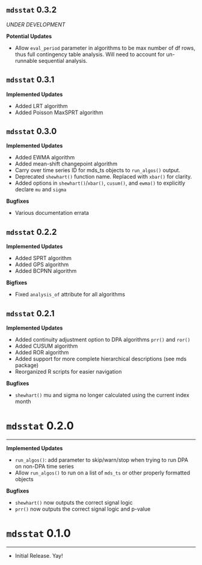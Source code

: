 `mdsstat` 0.3.2
---------------------------------------

*UNDER DEVELOPMENT*

**Potential Updates**

- Allow `eval_period` parameter in algorithms to be max number of df rows, thus full contingency table analysis. Will need to account for un-runnable sequential analysis.


`mdsstat` 0.3.1
---------------------------------------

**Implemented Updates**

- Added LRT algorithm
- Added Poisson MaxSPRT algorithm

`mdsstat` 0.3.0
---------------------------------------

**Implemented Updates**

- Added EWMA algorithm
- Added mean-shift changepoint algorithm
- Carry over time series ID for mds_ts objects to `run_algos()` output.
- Deprecated `shewhart()` function name. Replaced with `xbar()` for clarity.
- Added options in `shewhart()`/`xbar()`, `cusum()`, and `ewma()` to explicitly declare `mu` and `sigma`

**Bugfixes**

- Various documentation errata

`mdsstat` 0.2.2
---------------------------------------

**Implemented Updates**

- Added SPRT algorithm
- Added GPS algorithm
- Added BCPNN algorithm

**Bigfixes**

- Fixed `analysis_of` attribute for all algorithms

`mdsstat` 0.2.1
---------------------------------------

**Implemented Updates**

- Added continuity adjustment option to DPA algorithms `prr()` and `ror()`
- Added CUSUM algorithm
- Added ROR algorithm
- Added support for more complete hierarchical descriptions (see mds package)
- Reorganized R scripts for easier navigation

**Bugfixes**

- `shewhart()` mu and sigma no longer calculated using the current index month

# `mdsstat` 0.2.0
---------------------------------------

**Implemented Updates**

- `run_algos()`: add parameter to skip/warn/stop when trying to run DPA on non-DPA time series
- Allow `run_algos()` to run on a list of `mds_ts` or other properly formatted objects

**Bugfixes**

- `shewhart()` now outputs the correct signal logic
- `prr()` now outputs the correct signal logic and p-value

# `mdsstat` 0.1.0
---------------------------------------

- Initial Release. Yay!
